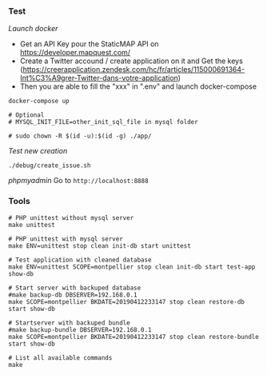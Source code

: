 ### Test

*Launch docker*

* Get an API Key pour the StaticMAP API on https://developer.mapquest.com/
* Create a Twitter accound / create application on it and Get the keys (https://creerapplication.zendesk.com/hc/fr/articles/115000691364-Int%C3%A9grer-Twitter-dans-votre-application)
* Then you are able to fill the "xxx" in ".env" and launch docker-compose

```
docker-compose up

# Optional
# MYSQL_INIT_FILE=other_init_sql_file in mysql folder

# sudo chown -R $(id -u):$(id -g) ./app/
```


*Test new creation*
```
./debug/create_issue.sh
```

*phpmyadmin*
Go to `http://localhost:8888`

### Tools

```
# PHP unittest without mysql server
make unittest

# PHP unittest with mysql server
make ENV=unittest stop clean init-db start unittest

# Test application with cleaned database
make ENV=unittest SCOPE=montpellier stop clean init-db start test-app show-db

# Start server with backuped database
#make backup-db DBSERVER=192.168.0.1
make SCOPE=montpellier BKDATE=20190412233147 stop clean restore-db start show-db

# Startserver with backuped bundle
#make backup-bundle DBSERVER=192.168.0.1
make SCOPE=montpellier BKDATE=20190412233147 stop clean restore-bundle start show-db

# List all available commands
make

